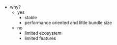 - why?
	- yes
		- stable
		- performance oriented and little bundle size
	- no
		- limited ecosystem
		- limited features